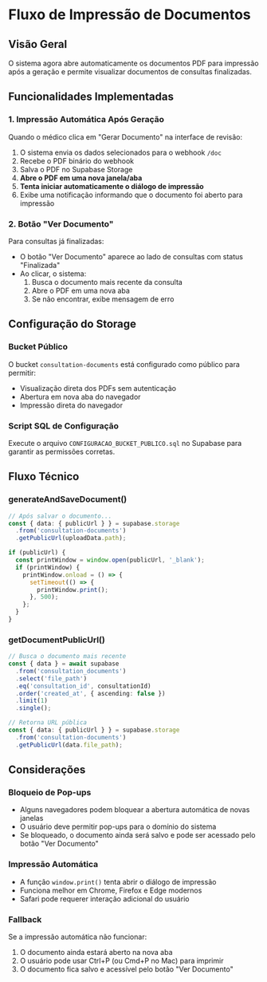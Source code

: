# Fluxo de Impressão de Documentos

## Visão Geral
O sistema agora abre automaticamente os documentos PDF para impressão após a geração e permite visualizar documentos de consultas finalizadas.

## Funcionalidades Implementadas

### 1. Impressão Automática Após Geração
Quando o médico clica em "Gerar Documento" na interface de revisão:
1. O sistema envia os dados selecionados para o webhook `/doc`
2. Recebe o PDF binário do webhook
3. Salva o PDF no Supabase Storage
4. **Abre o PDF em uma nova janela/aba**
5. **Tenta iniciar automaticamente o diálogo de impressão**
6. Exibe uma notificação informando que o documento foi aberto para impressão

### 2. Botão "Ver Documento"
Para consultas já finalizadas:
- O botão "Ver Documento" aparece ao lado de consultas com status "Finalizada"
- Ao clicar, o sistema:
  1. Busca o documento mais recente da consulta
  2. Abre o PDF em uma nova aba
  3. Se não encontrar, exibe mensagem de erro

## Configuração do Storage

### Bucket Público
O bucket `consultation-documents` está configurado como público para permitir:
- Visualização direta dos PDFs sem autenticação
- Abertura em nova aba do navegador
- Impressão direta do navegador

### Script SQL de Configuração
Execute o arquivo `CONFIGURACAO_BUCKET_PUBLICO.sql` no Supabase para garantir as permissões corretas.

## Fluxo Técnico

### generateAndSaveDocument()
```typescript
// Após salvar o documento...
const { data: { publicUrl } } = supabase.storage
  .from('consultation-documents')
  .getPublicUrl(uploadData.path);

if (publicUrl) {
  const printWindow = window.open(publicUrl, '_blank');
  if (printWindow) {
    printWindow.onload = () => {
      setTimeout(() => {
        printWindow.print();
      }, 500);
    };
  }
}
```

### getDocumentPublicUrl()
```typescript
// Busca o documento mais recente
const { data } = await supabase
  .from('consultation_documents')
  .select('file_path')
  .eq('consultation_id', consultationId)
  .order('created_at', { ascending: false })
  .limit(1)
  .single();

// Retorna URL pública
const { data: { publicUrl } } = supabase.storage
  .from('consultation-documents')
  .getPublicUrl(data.file_path);
```

## Considerações

### Bloqueio de Pop-ups
- Alguns navegadores podem bloquear a abertura automática de novas janelas
- O usuário deve permitir pop-ups para o domínio do sistema
- Se bloqueado, o documento ainda será salvo e pode ser acessado pelo botão "Ver Documento"

### Impressão Automática
- A função `window.print()` tenta abrir o diálogo de impressão
- Funciona melhor em Chrome, Firefox e Edge modernos
- Safari pode requerer interação adicional do usuário

### Fallback
Se a impressão automática não funcionar:
1. O documento ainda estará aberto na nova aba
2. O usuário pode usar Ctrl+P (ou Cmd+P no Mac) para imprimir
3. O documento fica salvo e acessível pelo botão "Ver Documento" 